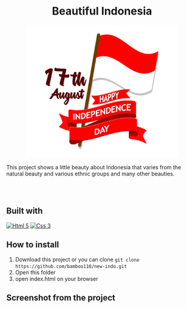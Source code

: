 <h1 align='center'>Beautiful Indonesia</h1>

<p align='center'>
    <img width="400" src='independence.png' />
</p>

<p>This project shows a little beauty about Indonesia that varies from the natural beauty and various ethnic groups and many other beauties.</p>

<br>
<br>

## Built with
[![Html 5](https://img.shields.io/badge/Html-5-blue)](https://developer.mozilla.org/en-US/docs/Web/Guide/HTML/HTML5)
[![Css 3](https://img.shields.io/badge/Css-3-orange)](http://www.css3.info/)
 
## How to install
1. Download this project or you can clone ``` git clone https://github.com/bamboo110/new-indo.git ```
2. Open this folder
3. open index.html on your browser

## Screenshot from the project
<p align='center'>
  <span>
      <image width="200" src="" />
      <image width="200" src="" />
  </span>
</p>
